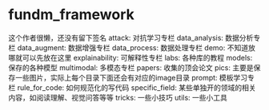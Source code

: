 # fundm_framework
这个作者很懒，还没有留下签名
attack:
    对抗学习专栏
data_analysis:
    数据分析专栏
data_augment:
    数据增强专栏
data_process:
    数据处理专栏
demo:
    不知道放哪就可以先放在这里
explainability:
    可解释性专栏
labs:
    各种库的教程
models:
    保存的各种模型
multimodal:
    多模态专栏
papers:
    收集的顶会论文
pics:
    主要是保存一些图片，实际上每个目录下面还会有对应的image目录
prompt:
    模板学习专栏
rule_for_code:
    如何规范化的写代码
specific_field:
    某些单独开的领域的相关内容，如阅读理解、视觉问答等等
tricks:
    一些小技巧
utils:
    一些小工具
